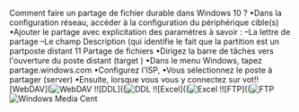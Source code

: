 Comment faire un partage de fichier durable dans 
Windows 10 ?
•Dans la configuration réseau, accéder à la configuration
du périphérique cible(s)
•Ajouter le partage avec explicitation des paramètres à 	savoir :
–La lettre de partage
–Le champ Description (qui identifie le 	fait que la partition est un partposte distant
11
Partage de fichiers
•Dirigez la barre de tâches vers l'ouverture du poste distant (target )
•Dans le menu Windows, tapez partage.windows.com
•Configurez l'ISP,
•Vous sélectionnez le poste à partager (server)
•Ensuite, lorsque vous vous y connectez sur vot!![WebDAV](![WebDAV](webdav.png)
!![DDL]((![DDL](ddls.png)
!![Excel]((![Excel](excel.png)
!![FTP]((![FTP](ftp3.png)
![Windows Media Cent](imagemeeting.png)
